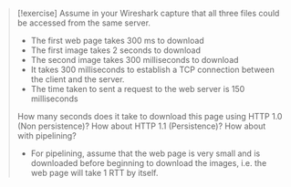 > [!exercise]
> Assume in your Wireshark capture that all three files could be accessed from the same server. 
> - The first web page takes 300 ms to download 
> - The first image takes 2 seconds to download 
> - The second image takes 300 milliseconds to download 
> - It takes 300 milliseconds to establish a TCP connection between the client and the server. 
> - The time taken to sent a request to the web server is 150 milliseconds
>   
> How many seconds does it take to download this page using HTTP 1.0 (Non persistence)? How about HTTP 1.1 (Persistence)? How about with pipelining?
> 
> - For pipelining, assume that the web page is very small and is downloaded before beginning to download the images, i.e. the web page will take 1 RTT by itself.
